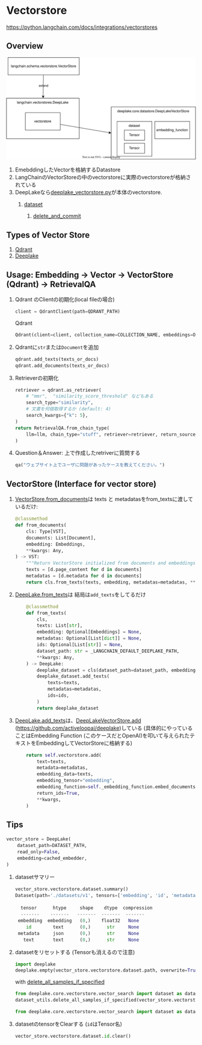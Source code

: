 # Vectorstore

https://python.langchain.com/docs/integrations/vectorstores

## Overview

![](vectorstore_deeplake.drawio.svg)

1. EmebddingしたVectorを格納するDatastore
1. LangChainのVectorStoreの中のvectorstoreに実際のvectorstoreが格納されている
1. DeepLakeなら[deeplake_vectorstore.py](https://github.com/activeloopai/deeplake/blob/main/deeplake/core/vectorstore/deeplake_vectorstore.py#L754)が本体のvectorstore.
    1. [dataset](https://github.com/activeloopai/deeplake/blob/main/deeplake/api/dataset.py)

        1. [delete_and_commit](https://github.com/activeloopai/deeplake/blob/16f051c4cedcb201bc9fdd574d73d1b628796c0e/deeplake/core/vectorstore/vector_search/dataset/dataset.py#L224)

## Types of Vector Store

1. [Qdrant](https://github.com/qdrant/qdrant-client)
1. [Deeplake](https://github.com/activeloopai/deeplake)

## Usage: Embedding -> Vector -> VectorStore (Qdrant) -> RetrievalQA

1. Qdrant のClientの初期化(local fileの場合)
    ```py
    client = QdrantClient(path=QDRANT_PATH)
    ```
    Qdrant
    ```py
    Qdrant(client=client, collection_name=COLLECTION_NAME, embeddings=OpenAIEmbeddings())
    ```
1. Qdrantに`str`または`Document`を追加
    ```py
    qdrant.add_texts(texts_or_docs)
    qdrant.add_documents(texts_or_docs)
    ```
1. Retrieverの初期化
    ```py
    retriever = qdrant.as_retriever(
        # "mmr",  "similarity_score_threshold" などもある
        search_type="similarity",
        # 文書を何個取得するか (default: 4)
        search_kwargs={"k": 5},
    )
    return RetrievalQA.from_chain_type(
        llm=llm, chain_type="stuff", retriever=retriever, return_source_documents=True, verbose=True
    )
    ```
1. Question＆Answer: 上で作成したretriverに質問する
    ```py
    qa("ウェブサイト上でユーザに問題があったケースを教えてください。")
    ```

## VectorStore (Interface for vector store)

1. [VectorStore.from_documents](https://github.com/langchain-ai/langchain/blob/5dbe456aae755e3190c46316102e772dfcb6e148/libs/langchain/langchain/schema/vectorstore.py#L428C1-L438C79)は texts と metadatasをfrom_textsに渡しているだけ:

    ```py
    @classmethod
    def from_documents(
        cls: Type[VST],
        documents: List[Document],
        embedding: Embeddings,
        **kwargs: Any,
    ) -> VST:
        """Return VectorStore initialized from documents and embeddings."""
        texts = [d.page_content for d in documents]
        metadatas = [d.metadata for d in documents]
        return cls.from_texts(texts, embedding, metadatas=metadatas, **kwargs)
    ```

1. [DeepLake.from_texts](https://github.com/langchain-ai/langchain/blob/5dbe456aae755e3190c46316102e772dfcb6e148/libs/langchain/langchain/vectorstores/deeplake.py#L730C1-L786C32)は 結局は`add_texts`をしてるだけ
    ```py
        @classmethod
        def from_texts(
            cls,
            texts: List[str],
            embedding: Optional[Embeddings] = None,
            metadatas: Optional[List[dict]] = None,
            ids: Optional[List[str]] = None,
            dataset_path: str = _LANGCHAIN_DEFAULT_DEEPLAKE_PATH,
            **kwargs: Any,
        ) -> DeepLake:
            deeplake_dataset = cls(dataset_path=dataset_path, embedding=embedding, **kwargs)
            deeplake_dataset.add_texts(
                texts=texts,
                metadatas=metadatas,
                ids=ids,
            )
            return deeplake_dataset
    ```

1. [DeepLake.add_texts](https://github.com/langchain-ai/langchain/blob/5dbe456aae755e3190c46316102e772dfcb6e148/libs/langchain/langchain/vectorstores/deeplake.py#L226C1-L234C10)は、[DeepLakeVectorStore.add](https://github.com/activeloopai/deeplake/blob/v3.8.2/deeplake/core/vectorstore/deeplake_vectorstore.py#L210) (https://github.com/activeloopai/deeplake)している (具体的にやっていることはEmbedding Function (このケースだとOpenAI)を叩いて与えられたテキストをEmbeddingしてVectorStoreに格納する)

    ```py
        return self.vectorstore.add(
            text=texts,
            metadata=metadatas,
            embedding_data=texts,
            embedding_tensor="embedding",
            embedding_function=self._embedding_function.embed_documents,  # type: ignore
            return_ids=True,
            **kwargs,
        )
    ```

## Tips

```py
vector_store = DeepLake(
    dataset_path=DATASET_PATH,
    read_only=False,
    embedding=cached_embedder,
)
```

1. datasetサマリー
    ```py
    vector_store.vectorstore.dataset.summary()
    Dataset(path='./datasets/v1', tensors=['embedding', 'id', 'metadata', 'text'])

      tensor      htype     shape    dtype  compression
      -------    -------   -------  -------  -------
     embedding  embedding   (0,)    float32   None
        id        text      (0,)      str     None
     metadata     json      (0,)      str     None
       text       text      (0,)      str     None
    ```
1. datasetをリセットする (Tensorも消えるので注意)
    ```py
    import deeplake
    deeplake.empty(vector_store.vectorstore.dataset.path, overwrite=True)
    ```

    with [delete_all_samples_if_specified](https://github.com/activeloopai/deeplake/blob/16f051c4cedcb201bc9fdd574d73d1b628796c0e/deeplake/core/vectorstore/deeplake_vectorstore.py#L595)
    ```py
    from deeplake.core.vectorstore.vector_search import dataset as dataset_utils
    dataset_utils.delete_all_samples_if_specified(vector_store.vectorstore.dataset, True)
    ```

    ```py
    from deeplake.core.vectorstore.vector_search import dataset as dataset_utils
    ```
1. datasetのtensorをClearする (`id`はTensor名)
    ```py
    vector_store.vectorstore.dataset.id.clear()
    ```
